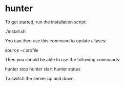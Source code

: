 # hunter

To get started, run the installation script:

./install.sh

You can then use this command to update aliases:

source ~/.profile

Then you should be able to use the following commands:

hunter stop
hunter start
hunter status

To switch the server up and down.
